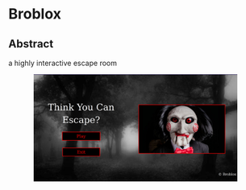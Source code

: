# Broblox
## Abstract
a highly interactive escape room

<p align="center"><img src="https://github.com/Yehdar/broblox/blob/master/demo/demo.png" width="80%"></p>
